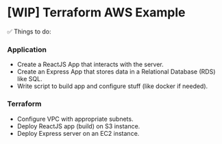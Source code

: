 # [WIP] Terraform AWS Example

:white_check_mark: Things to do:

### Application
- Create a ReactJS App that interacts with the server.
- Create an Express App that stores data in a Relational Database (RDS) like SQL.
- Write script to build app and configure stuff (like docker if needed).

### Terraform
- Configure VPC with appropriate subnets.
- Deploy ReactJS app (build) on S3 instance.
- Deploy Express server on an EC2 instance.
